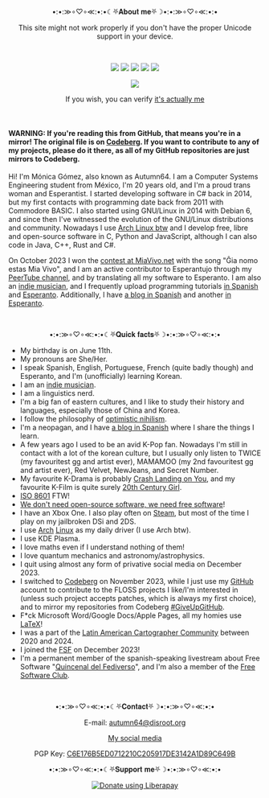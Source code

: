 <p align="center">•:•:≫∘♡∘≪:•:•☾⛧𝐀𝐛𝐨𝐮𝐭 𝐦𝐞⛧☽•:•:≫∘♡∘≪:•:•</p>

<p align="center">This site might not work properly if you don't have the proper Unicode support in your device.</p>

<br>

<p align="center">
<img src="https://img.shields.io/badge/she%2Fher-pink?label=pronouns&style=for-the-badge">
<img src="https://img.shields.io/badge/17-limegreen?label=repos&style=for-the-badge">
<img src="https://img.shields.io/liberapay/patrons/autumn64.svg?logo=liberapay&style=for-the-badge">
<img src="https://img.shields.io/badge/2014-tan?label=coder%20since&style=for-the-badge">
<img src="https://img.shields.io/badge/Arch-blue?label=distro&style=for-the-badge">
</p>

<p align="center">
<img src="https://www.autumn64.xyz/res/fsf_member.png">
</p>

<p align="center">
If you wish, you can verify <a href="https://www.autumn64.xyz/src/en/key.html">it's actually me</a>
</p>

<br>

#### WARNING: If you're reading this from GitHub, that means you're in a mirror! The original file is on [Codeberg](https://codeberg.org/Autumn64/AboutMe/src/branch/main/README.md). If you want to contribute to any of my projects, please do it there, as all of my GitHub repositories are just mirrors to Codeberg.

Hi! I'm Mónica Gómez, also known as Autumn64. I am a Computer Systems Engineering student from México, I'm 20 years old, and I'm a proud trans woman and Esperantist. I started developing software in C# back in 2014, but my first contacts with programming date back from 2011 with Commodore BASIC. I also started using GNU/Linux in 2014 with Debian 6, and since then I've witnessed the evolution of the GNU/Linux distributions and community. Nowadays I use [Arch Linux btw](https://archlinux.org/) and I develop free, libre and open-source software in C, Python and JavaScript, although I can also code in Java, C++, Rust and C#.

On October 2023 I won the [contest at MiaVivo.net](https://www.miavivo.net/?status/1-1-1698395536) with the song "Ĝia nomo estas Mia Vivo", and I am an active contributor to Esperantujo through my [PeerTube channel](https://tube.tchncs.de/a/autumn64/video-channels), and by translating all my software to Esperanto. I am also an [indie musician](https://www.autumn64.xyz/src/en/music.html), and I frequently upload programming tutorials [in Spanish](https://video.hardlimit.com/c/autumn64/videos) and [Esperanto](https://tube.tchncs.de/c/autumn64.eo/videos). Additionally, I have [a blog in Spanish](https://blog.autumn64.xyz/) and another [in Esperanto](https://blogo.autumn64.xyz/).

<br>

<p align="center">•:•:≫∘♡∘≪:•:•☾⛧𝐐𝐮𝐢𝐜𝐤 𝐟𝐚𝐜𝐭𝐬⛧☽•:•:≫∘♡∘≪:•:•</p>

- My birthday is on June 11th.
- My pronouns are She/Her.
- I speak Spanish, English, Portuguese, French (quite badly though) and Esperanto, and I'm (unofficially) learning Korean.
- I am an [indie musician](https://www.autumn64.xyz/music.html).
- I am a linguistics nerd.
- I'm a big fan of eastern cultures, and I like to study their history and languages, especially those of China and Korea.
- I follow the philosophy of [optimistic nihilism](https://invidious.lunar.icu/watch?v=MBRqu0YOH14).
- I'm a neopagan, and I have [a blog in Spanish](https://elcovengenz.net/) where I share the things I learn.
- A few years ago I used to be an avid K-Pop fan. Nowadays I'm still in contact with a lot of the korean culture, but I usually only listen to TWICE (my favouritest gg and artist ever), MAMAMOO (my 2nd favouritest gg and artist ever), Red Velvet, NewJeans, and Secret Number.
- My favourite K-Drama is probably [Crash Landing on You](https://en.wikipedia.org/wiki/Crash_Landing_on_You), and my favourite K-Film is quite surely [20th Century Girl](https://en.wikipedia.org/wiki/20th_Century_Girl).
- [ISO 8601](https://en.wikipedia.org/wiki/ISO_8601) FTW!
- [We don't need open-source software, we need free software](https://ploum.net/2023-06-19-more-rms.html)!
- I have an Xbox One. I also play often on [Steam](https://steamcommunity.com/profiles/76561199486117495/), but most of the time I play on my jailbroken DSi and 2DS.
- I use [Arch](https://archlinux.org/) [Linux](https://pawb.social/post/5079071) as my daily driver (I use Arch btw).
- I use KDE Plasma.
- I love maths even if I understand nothing of them!
- I love quantum mechanics and astronomy/astrophysics.
- I quit using almost any form of privative social media on December 2023.
- I switched to [Codeberg](https://codeberg.org/Autumn64) on November 2023, while I just use my [GitHub](https://github.com/Autumn64) account to contribute to the FLOSS projects I like/I'm interested in (unless such project accepts patches, which is always my first choice), and to mirror my repositories from Codeberg [#GiveUpGitHub](https://sfconservancy.org/GiveUpGitHub/).
- F*ck Microsoft Word/Google Docs/Apple Pages, all my homies use [LaTeX](https://www.latex-project.org/)!
- I was a part of the [Latin American Cartographer Community](https://www.halo2.online/forums/) between 2020 and 2024.
- I joined the [FSF](https://www.fsf.org/) on December 2023!
- I'm a permanent member of the spanish-speaking livestream about Free Software "[Quincenal del Fediverso](https://fediverse.tv/c/clubdesoftwarelibre/)", and I'm also a member of the [Free Software Club](https://softlibre.com.ar/).

<br>

<p align="center">•:•:≫∘♡∘≪:•:•☾⛧𝐂𝐨𝐧𝐭𝐚𝐜𝐭⛧☽•:•:≫∘♡∘≪:•:•</p>

<p align="center">E-mail: <a href="mailto:autumn64@disroot.org">autumn64@disroot.org</a></p>

<p align="center"><a href="https://www.autumn64.xyz/src/en/social.html">My social media</a></p>
<p align="center">PGP Key: <a href="https://www.autumn64.xyz/src/en/key.html">C6E176B5ED0712210C205917DE3142A1D89C649B</a></p>

<p align="center">•:•:≫∘♡∘≪:•:•☾⛧𝐒𝐮𝐩𝐩𝐨𝐫𝐭 𝐦𝐞⛧☽•:•:≫∘♡∘≪:•:•</p>

<p align="center"><a href="https://liberapay.com/autumn64/"><img alt="Donate using Liberapay" src="https://liberapay.com/assets/widgets/donate.svg"></a></p>
